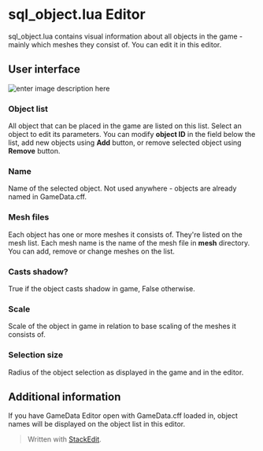 # sql_object.lua Editor
sql_object.lua contains visual information about all objects in the game - mainly which meshes they consist of. You can edit it in this editor.

## User interface
![enter image description here](https://lh3.googleusercontent.com/YioWF5nPPKNvZozAJ7qMpnuS5k68_I8ZBOdsLvjYk3gGppjmYo69dKX8hR-_8FtlITQ7iaoLB_0f)
### Object list
All object that can be placed in the game are listed on this list. Select an object to edit its parameters.
You can modify **object ID** in the field below the list, add new objects using **Add** button, or remove selected object using **Remove** button.

### Name
Name of the selected object. Not used anywhere - objects are already named in GameData.cff.

### Mesh files
Each object has one or more meshes it consists of. They're listed on the mesh list. Each mesh name is the name of the mesh file in **mesh** directory. 
You can add, remove or change meshes on the list.

### Casts shadow?
True if the object casts shadow in game, False otherwise.

### Scale
Scale of the object in game in relation to base scaling of the meshes it consists of.

### Selection size
Radius of the object selection as displayed in the game and in the editor.

## Additional information
If you have GameData Editor open with GameData.cff loaded in, object names will be displayed on the object list in this editor.

> Written with [StackEdit](https://stackedit.io/).
<!--stackedit_data:
eyJoaXN0b3J5IjpbLTE2MzUwMDU4MzFdfQ==
-->